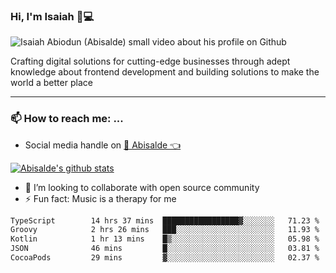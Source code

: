 ### Hi, I'm Isaiah 🌻💻

<img src="https://res.cloudinary.com/abisalde/image/upload/c_scale,h_311,w_816/v1616039512/Abisalde_github.gif" alt="Isaiah Abiodun (Abisalde) small video about his profile on Github">

Crafting digital solutions for cutting-edge businesses through adept knowledge about frontend development and building solutions to make the world a better place
<hr>

### 📫 How to reach me: ...
- Social media handle on <a href="https://twitter.com/abisalde">🔔  Abisalde   👈</a>


[![Abisalde's github stats](https://github-readme-stats.vercel.app/api?username=abisalde)](https://github.com/abisalde/github-readme-stats)

- 👯 I’m looking to collaborate with open source community
- ⚡ Fun fact: Music is a therapy for me


<!--
**abisalde/Abisalde** is a ✨ _special_ ✨ repository because its `README.md` (this file) appears on your GitHub profile.

Here are some ideas to get you started:


- 👯 I’m looking to collaborate with open source community
- 🤔 I’m looking for help with ...
- 💬 Ask me about ...
- 📫 How to reach me: ...
- 😄 Pronouns: ...
- ⚡ Fun fact: ...
-->

<!--START_SECTION:waka-->

```txt
TypeScript        14 hrs 37 mins  █████████████████▓░░░░░░░   71.23 %
Groovy            2 hrs 26 mins   ███░░░░░░░░░░░░░░░░░░░░░░   11.93 %
Kotlin            1 hr 13 mins    █▒░░░░░░░░░░░░░░░░░░░░░░░   05.98 %
JSON              46 mins         █░░░░░░░░░░░░░░░░░░░░░░░░   03.81 %
CocoaPods         29 mins         ▓░░░░░░░░░░░░░░░░░░░░░░░░   02.37 %
```

<!--END_SECTION:waka-->

